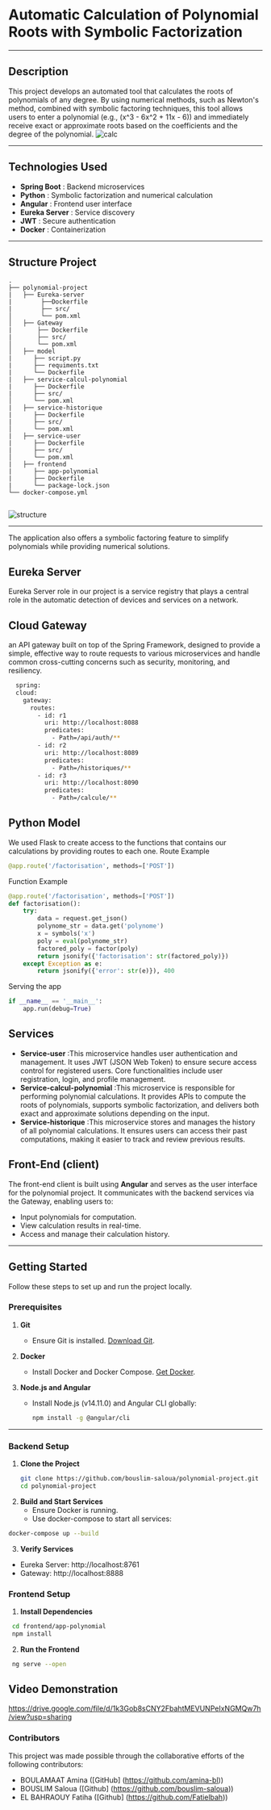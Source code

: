 # Automatic Calculation of Polynomial Roots with Symbolic Factorization
---
## Description

This project develops an automated tool that calculates the roots of polynomials of any degree. By using numerical methods, such as Newton's method, combined with symbolic factoring techniques, this tool allows users to enter a polynomial (e.g., \(x^3 - 6x^2 + 11x - 6\)) and immediately receive exact or approximate roots based on the coefficients and the degree of the polynomial.
![calc](https://github.com/user-attachments/assets/f854e669-e020-4c11-b6bb-23e7d6849e75)

---

## Technologies Used
- **Spring Boot** : Backend microservices
- **Python** : Symbolic factorization and numerical calculation
- **Angular** : Frontend user interface
- **Eureka Server** : Service discovery
- **JWT** : Secure authentication
- **Docker** : Containerization

---

## Structure Project

```plaintext
.
├── polynomial-project
|   ├── Eureka-server
|        ├──Dockerfile
|        ├── src/
│        └── pom.xml
│   ├── Gateway
|       ├── Dockerfile
|       ├── src/
│       └── pom.xml
│   ├── model
|      ├── script.py
|      ├── requiments.txt
|      └── Dockerfile
|   ├── service-calcul-polynomial
|      ├── Dockerfile
|      ├── src/
│      └── pom.xml
|   ├── service-historique
|      ├── Dockerfile
|      ├── src/
│      └── pom.xml
|   ├── service-user
|      ├── Dockerfile
|      ├── src/
│      └── pom.xml
|   ├── frontend
|      ├── app-polynomial
|      ├── Dockerfile
|      └── package-lock.json
└── docker-compose.yml
 
```
![structure](https://github.com/user-attachments/assets/5dfec6d0-f7cc-4933-92bd-0c814245efd5)

---
The application also offers a symbolic factoring feature to simplify polynomials while providing numerical solutions.
## Eureka Server
Eureka Server role in our project is a service registry that plays a central role in the automatic detection of devices and services on a network.
## Cloud Gateway
an API gateway built on top of the Spring Framework, designed to provide a simple, effective way to route requests to various microservices and handle common cross-cutting concerns such as security, monitoring, and resiliency.
```sh
  spring:
  cloud:
    gateway:
      routes:
        - id: r1
          uri: http://localhost:8088
          predicates:
            - Path=/api/auth/**
        - id: r2
          uri: http://localhost:8089
          predicates:
            - Path=/historiques/**
        - id: r3
          uri: http://localhost:8090
          predicates:
            - Path=/calcule/**

```

## Python Model
We used Flask to create access to the functions that contains our calculations by providing routes to each one.
Route Example
```python
@app.route('/factorisation', methods=['POST'])
```
Function Example
```python
@app.route('/factorisation', methods=['POST'])
def factorisation():
    try:
        data = request.get_json()
        polynome_str = data.get('polynome')
        x = symbols('x')
        poly = eval(polynome_str)
        factored_poly = factor(poly)
        return jsonify({'factorisation': str(factored_poly)})
    except Exception as e:
        return jsonify({'error': str(e)}), 400
```
Serving the app
```python
if __name__ == '__main__':
    app.run(debug=True)
```
## Services
- **Service-user** :This microservice handles user authentication and management. It uses JWT (JSON Web Token) to ensure secure access control for registered users. Core functionalities include user registration, login, and profile management.
- **Service-calcul-polynomial** :This microservice is responsible for performing polynomial calculations.
  It provides APIs to compute the roots of polynomials, supports symbolic factorization, and delivers both exact and approximate solutions depending on the input.
- **Service-historique** :This microservice stores and manages the history of all polynomial calculations.
  It ensures users can access their past computations, making it easier to track and review previous results.

## Front-End (client)
The front-end client is built using **Angular** and serves as the user interface for the polynomial project. 
 It communicates with the backend services via the Gateway, enabling users to:  
- Input polynomials for computation.  
- View calculation results in real-time.  
- Access and manage their calculation history.


---

## Getting Started  

Follow these steps to set up and run the project locally.

### Prerequisites  

1. **Git**  
   - Ensure Git is installed. [Download Git](https://git-scm.com/).

2. **Docker**  
   - Install Docker and Docker Compose. [Get Docker](https://www.docker.com/products/docker-desktop).

3. **Node.js and Angular**  
   - Install Node.js (v14.11.0) and Angular CLI globally:
     ```bash
     npm install -g @angular/cli
     ```

---

### Backend Setup  

1. **Clone the Project**  
   ```bash
   git clone https://github.com/bouslim-saloua/polynomial-project.git
   cd polynomial-project
2. **Build and Start Services**
   - Ensure Docker is running.
   - Use docker-compose to start all services:
```sh
docker-compose up --build
```
3. **Verify Services**
 - Eureka Server: http://localhost:8761
  - Gateway: http://localhost:8888

### Frontend Setup
1. **Install Dependencies**
 ```sh
  cd frontend/app-polynomial
  npm install
 ```
2. **Run the Frontend**
 ```sh
  ng serve --open
 ```

## Video Demonstration
https://drive.google.com/file/d/1k3Gob8sCNY2FbahtMEVUNPeIxNGMQw7h/view?usp=sharing


### Contributors
This project was made possible through the collaborative efforts of the following contributors:
- BOULAMAAT Amina ([GitHub] (https://github.com/amina-bl))
- BOUSLIM Saloua ([Github] (https://github.com/bouslim-saloua))
- EL BAHRAOUY Fatiha ([Github] (https://github.com/Fatielbah))


